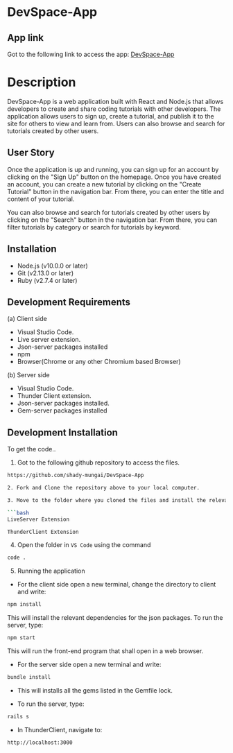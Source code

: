 # DevSpace-App

## App link
Got to the following link to access the app:
[DevSpace-App](https://github.com/shady-mungai/DevSpace-App)

# Description
DevSpace-App is a web application built with React and Node.js that allows developers to create and share coding tutorials with other developers. The application allows users to sign up, create a tutorial, and publish it to the site for others to view and learn from. Users can also browse and search for tutorials created by other users.

## User Story
Once the application is up and running, you can sign up for an account by clicking on the "Sign Up" button on the homepage. Once you have created an account, you can create a new tutorial by clicking on the "Create Tutorial" button in the navigation bar. From there, you can enter the title and content of your tutorial.

You can also browse and search for tutorials created by other users by clicking on the "Search" button in the navigation bar. From there, you can filter tutorials by category or search for tutorials by keyword.

## Installation
- Node.js (v10.0.0 or later)
- Git (v2.13.0 or later)
- Ruby (v2.7.4 or later)

## Development Requirements
(a) Client side
- Visual Studio Code.
- Live server extension.
- Json-server packages installed 
- npm 
- Browser(Chrome or any other Chromium based Browser)

(b) Server side
- Visual Studio Code.
- Thunder Client extension.
- Json-server packages installed.
- Gem-server packages installed

## Development Installation
To get the code..

1. Got to the following github repository to access the files.
```bash
https://github.com/shady-mungai/DevSpace-App

2. Fork and Clone the repository above to your local computer.

3. Move to the folder where you cloned the files and install the relevant extension. the extension are:

```bash
LiveServer Extension
```

```bash
ThunderClient Extension
```

4. Open the folder in `VS Code` using the command 
```bash
code .
```

5. Running the application

- For the client side open a new terminal, change the directory to client and write:
```bash
npm install
```
This will install the relevant dependencies for the json packages.
To run the server, type:
```bash
npm start
```

This will run the front-end program that shall open in a web browser.
- For the server side open a new terminal and write:
```bash
bundle install
```

- This will installs all the gems listed in the Gemfile lock.

- To run the server, type:
```bash
rails s
```
- In ThunderClient, navigate to:
```bash
http://localhost:3000
```